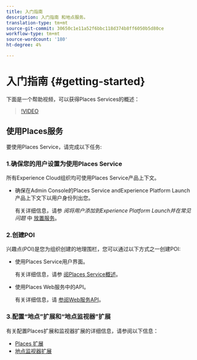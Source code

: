 ```yaml
---
title: 入门指南
description: 入门指南 和地点服务。
translation-type: tm+mt
source-git-commit: 30650c1e11a52f6bbc118d374b8ff6050b5d80ce
workflow-type: tm+mt
source-wordcount: '180'
ht-degree: 4%

---
```



# 入门指南 {#getting-started}

下面是一个帮助视频，可以获得Places Services的概述：

<!--
Test of different youtube link for exl
-->

>[!VIDEO](https://youtu.be/aV6i_ayxWCw)

## 使用Places服务

要使用Places Service，请完成以下任务:

### 1.确保您的用户设置为使用Places Service

所有Experience Cloud组织均可使用Places Service产品上下文。

* 确保在Admin Console的Places Service andExperience Platform Launch产品上下文下以用户身份列出您。

   有关详细信息，请参 *阅将用户添加到Experience Platform Launch并在常见问题* 中 [放置服务](/help/places-gain-access.md)。


### 2.创建POI

兴趣点(POI)是您为组织创建的地理围栏，您可以通过以下方式之一创建POI:

* 使用Places Service用户界面。

   有关详细信息，请参 [阅Places Service概述](/help/poi-mgmt-ui/poi-mgmt-ui-overview.md)。

* 使用Places Web服务中的API。

   有关详细信息，请 [参阅Web服务API](/help/web-service-api/places-web-services.md)。


### 3.配置“地点”扩展和“地点监视器”扩展

有关配置Places扩展和监视器扩展的详细信息，请参阅以下信息：

* [Places 扩展](/help/places-ext-aep-sdks/places-extension/places-extension.md)
* [地点监视器扩展](/help/places-ext-aep-sdks/places-monitor-extension/places-monitor-extension.md)

